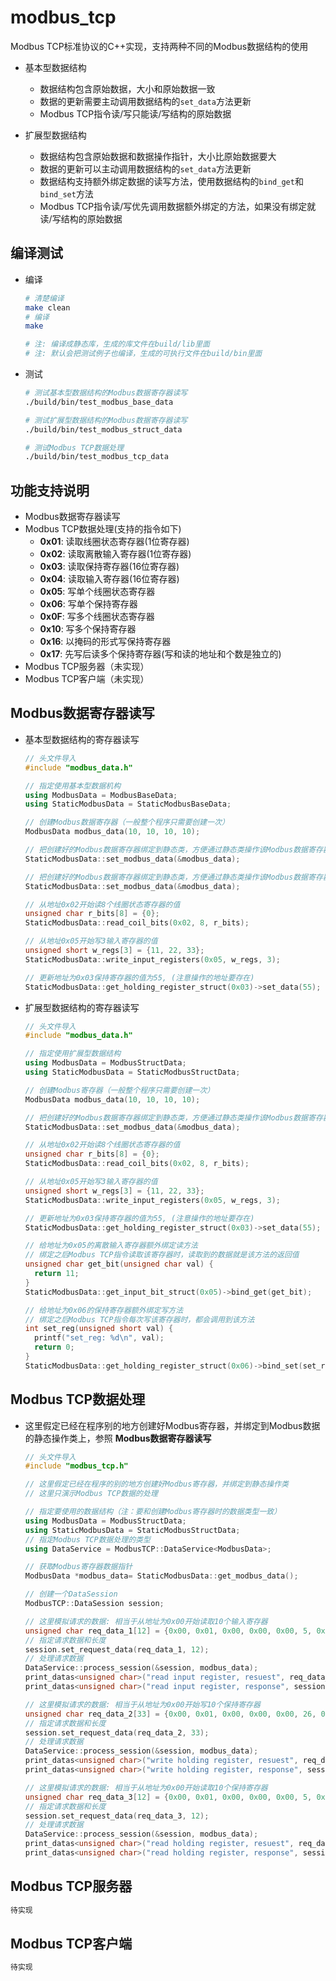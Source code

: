 # modbus_tcp
Modbus TCP标准协议的C++实现，支持两种不同的Modbus数据结构的使用
- 基本型数据结构
  - 数据结构包含原始数据，大小和原始数据一致
  - 数据的更新需要主动调用数据结构的`set_data`方法更新
  - Modbus TCP指令读/写只能读/写结构的原始数据
  
- 扩展型数据结构
  - 数据结构包含原始数据和数据操作指针，大小比原始数据要大
  - 数据的更新可以主动调用数据结构的`set_data`方法更新
  - 数据结构支持额外绑定数据的读写方法，使用数据结构的`bind_get`和`bind_set`方法
  - Modbus TCP指令读/写优先调用数据额外绑定的方法，如果没有绑定就读/写结构的原始数据

## 编译测试
- 编译
  ```bash
  # 清楚编译
  make clean
  # 编译
  make

  # 注: 编译成静态库，生成的库文件在build/lib里面
  # 注: 默认会把测试例子也编译，生成的可执行文件在build/bin里面
  ```
- 测试
  ```bash
  # 测试基本型数据结构的Modbus数据寄存器读写
  ./build/bin/test_modbus_base_data

  # 测试扩展型数据结构的Modbus数据寄存器读写
  ./build/bin/test_modbus_struct_data

  # 测试Modbus TCP数据处理
  ./build/bin/test_modbus_tcp_data
  ```

## 功能支持说明
- Modbus数据寄存器读写
- Modbus TCP数据处理(支持的指令如下)
  - __0x01__: 读取线圈状态寄存器(1位寄存器)
  - __0x02__: 读取离散输入寄存器(1位寄存器)
  - __0x03__: 读取保持寄存器(16位寄存器)
  - __0x04__: 读取输入寄存器(16位寄存器)
  - __0x05__: 写单个线圈状态寄存器
  - __0x06__: 写单个保持寄存器
  - __0x0F__: 写多个线圈状态寄存器
  - __0x10__: 写多个保持寄存器
  - __0x16__: 以掩码的形式写保持寄存器
  - __0x17__: 先写后读多个保持寄存器(写和读的地址和个数是独立的)
- Modbus TCP服务器（未实现）
- Modbus TCP客户端（未实现）

## Modbus数据寄存器读写
- 基本型数据结构的寄存器读写
  ```c++
  // 头文件导入
  #include "modbus_data.h"

  // 指定使用基本型数据机构
  using ModbusData = ModbusBaseData;
  using StaticModbusData = StaticModbusBaseData;

  // 创建Modbus数据寄存器（一般整个程序只需要创建一次）
  ModbusData modbus_data(10, 10, 10, 10);

  // 把创建好的Modbus数据寄存器绑定到静态类，方便通过静态类操作该Modbus数据寄存器
  StaticModbusData::set_modbus_data(&modbus_data);
  
  // 把创建好的Modbus数据寄存器绑定到静态类，方便通过静态类操作该Modbus数据寄存器
  StaticModbusData::set_modbus_data(&modbus_data);

  // 从地址0x02开始读8个线圈状态寄存器的值
  unsigned char r_bits[8] = {0};
  StaticModbusData::read_coil_bits(0x02, 8, r_bits);

  // 从地址0x05开始写3输入寄存器的值
  unsigned short w_regs[3] = {11, 22, 33};
  StaticModbusData::write_input_registers(0x05, w_regs, 3);

  // 更新地址为0x03保持寄存器的值为55, (注意操作的地址要存在)
  StaticModbusData::get_holding_register_struct(0x03)->set_data(55);
  ```

- 扩展型数据结构的寄存器读写
  ```c++
  // 头文件导入
  #include "modbus_data.h"

  // 指定使用扩展型数据结构
  using ModbusData = ModbusStructData;
  using StaticModbusData = StaticModbusStructData;

  // 创建Modbus寄存器（一般整个程序只需要创建一次）
  ModbusData modbus_data(10, 10, 10, 10);
  
  // 把创建好的Modbus数据寄存器绑定到静态类，方便通过静态类操作该Modbus数据寄存器
  StaticModbusData::set_modbus_data(&modbus_data);

  // 从地址0x02开始读8个线圈状态寄存器的值
  unsigned char r_bits[8] = {0};
  StaticModbusData::read_coil_bits(0x02, 8, r_bits);

  // 从地址0x05开始写3输入寄存器的值
  unsigned short w_regs[3] = {11, 22, 33};
  StaticModbusData::write_input_registers(0x05, w_regs, 3);

  // 更新地址为0x03保持寄存器的值为55, (注意操作的地址要存在)
  StaticModbusData::get_holding_register_struct(0x03)->set_data(55);

  // 给地址为0x05的离散输入寄存器额外绑定读方法
  // 绑定之后Modbus TCP指令读取该寄存器时，读取到的数据就是该方法的返回值
  unsigned char get_bit(unsigned char val) {
    return 11; 
  }
  StaticModbusData::get_input_bit_struct(0x05)->bind_get(get_bit);
  
  // 给地址为0x06的保持寄存器额外绑定写方法
  // 绑定之后Modbus TCP指令每次写该寄存器时，都会调用到该方法
  int set_reg(unsigned short val) {
    printf("set_reg: %d\n", val);
    return 0;
  }
  StaticModbusData::get_holding_register_struct(0x06)->bind_set(set_reg);
  ```

## Modbus TCP数据处理
- 这里假定已经在程序别的地方创建好Modbus寄存器，并绑定到Modbus数据的静态操作类上，参照 __Modbus数据寄存器读写__
  
  ```c++
  // 头文件导入
  #include "modbus_tcp.h"

  // 这里假定已经在程序的别的地方创建好Modbus寄存器，并绑定到静态操作类
  // 这里只演示Modbus TCP数据的处理

  // 指定要使用的数据结构（注：要和创建Modbus寄存器时的数据类型一致）
  using ModbusData = ModbusStructData;
  using StaticModbusData = StaticModbusStructData;
  // 指定Modbus TCP数据处理的类型
  using DataService = ModbusTCP::DataService<ModbusData>;

  // 获取Modbus寄存器数据指针
  ModbusData *modbus_data= StaticModbusData::get_modbus_data();

  // 创建一个DataSession
  ModbusTCP::DataSession session;

  // 这里模拟请求的数据: 相当于从地址为0x00开始读取10个输入寄存器
  unsigned char req_data_1[12] = {0x00, 0x01, 0x00, 0x00, 0x00, 5, 0x01, 0x04, 0x00, 0x00, 0x00, 10};
  // 指定请求数据和长度
  session.set_request_data(req_data_1, 12);
  // 处理请求数据
  DataService::process_session(&session, modbus_data);
  print_datas<unsigned char>("read input register, resuest", req_data_1, 12);
  print_datas<unsigned char>("read input register, response", session.get_response_data(), session.get_response_length());

  // 这里模拟请求的数据: 相当于从地址为0x00开始写10个保持寄存器
  unsigned char req_data_2[33] = {0x00, 0x01, 0x00, 0x00, 0x00, 26, 0x01, 0x10, 0x00, 0x00, 0x00, 0x0A, 20, 0x00, 11, 0x00, 12, 0x00, 13, 0x00, 14, 0x00, 15, 0x00, 16, 0x00, 17, 0x00, 18, 0x00, 19, 0x00, 20};
  // 指定请求数据和长度
  session.set_request_data(req_data_2, 33);
  // 处理请求数据
  DataService::process_session(&session, modbus_data);
  print_datas<unsigned char>("write holding register, resuest", req_data_2, 33);
  print_datas<unsigned char>("write holding register, response", session.get_response_data(), session.get_response_length());

  // 这里模拟请求的数据: 相当于从地址为0x00开始读取10个保持寄存器
  unsigned char req_data_3[12] = {0x00, 0x01, 0x00, 0x00, 0x00, 5, 0x01, 0x03, 0x00, 0x00, 0x00, 10};
  // 指定请求数据和长度
  session.set_request_data(req_data_3, 12);
  // 处理请求数据
  DataService::process_session(&session, modbus_data);
  print_datas<unsigned char>("read holding register, resuest", req_data_3, 12);
  print_datas<unsigned char>("read holding register, response", session.get_response_data(), session.get_response_length());
  ```


## Modbus TCP服务器
```c++
待实现
```
## Modbus TCP客户端
```c++
待实现
```